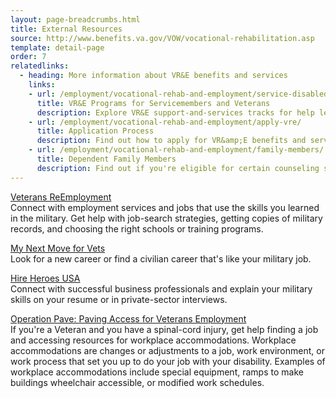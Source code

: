 ```yaml
---
layout: page-breadcrumbs.html
title: External Resources
source: http://www.benefits.va.gov/VOW/vocational-rehabilitation.asp
template: detail-page
order: 7
relatedlinks:
  - heading: More information about VR&E benefits and services
    links:
    - url: /employment/vocational-rehab-and-employment/service-disabled/
      title: VR&E Programs for Servicemembers and Veterans
      description: Explore VR&E support-and-services tracks for help learning new skills, finding a new job, starting a business, getting educational counseling, or returning to your former job.
    - url: /employment/vocational-rehab-and-employment/apply-vre/
      title: Application Process
      description: Find out how to apply for VR&amp;E benefits and services as a Servicemember or Veteran.
    - url: /employment/vocational-rehab-and-employment/family-members/
      title: Dependent Family Members
      description: Find out if you're eligible for certain counseling services, training, and education benefits.
---
```

[Veterans ReEmployment](http://www.careeronestop.org/ReEmployment/veterans/default.aspx) <br>
Connect with employment services and jobs that use the skills you learned in the military. Get help with job-search strategies, getting copies of military records, and choosing the right schools or training programs. 

[My Next Move for Vets](http://www.mynextmove.org/vets/) <br>
Look for a new career or find a civilian career that's like your military job. 

[Hire Heroes USA](https://www.hireheroesusa.org/about-us/) <br>
Connect with successful business professionals and explain your military skills on your resume or in private-sector interviews. 

[Operation Pave: Paving Access for Veterans Employment](http://www.pva.org/site/c.ajIRK9NJLcJ2E/b.7750849/k.36C/Operation_PAVE_Paving_Access_for_Veterans_Employment.htm) <br>
If you're a Veteran and you have a spinal-cord injury, get help finding a job and accessing resources for workplace accommodations. Workplace accommodations are changes or adjustments to a job, work environment, or work process that set you up to do your job with your disability. Examples of workplace accommodations include special equipment, ramps to make buildings wheelchair accessible, or modified work schedules. 

